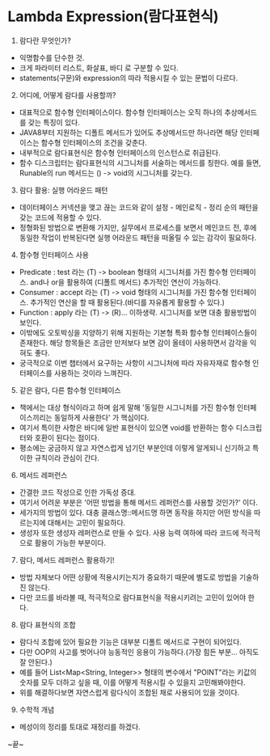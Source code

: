 # Lambda Expression(람다표현식)
1. 람다란 무엇인가?
- 익명함수를 단수한 것.
- 크게 파라미터 리스트, 화살표, 바디 로 구분할 수 있다.
- statements(구문)와 expression의 따라 적용시킬 수 있는 문법이 다르다.

2. 어디에, 어떻게 람다를 사용할까?
- 대표적으로 함수형 인터페이스이다. 함수형 인터페이스는 오직 하나의 추상메서드를 갖는 특징이 있다.
- JAVA8부터 지원하는 디폴트 메서드가 있어도 추상메서드만 하나라면 해당 인터페이스는 함수형 인터페이스의 조건을 갖춘다.
- 내부적으로 람다표현식은 함수형 인터페이스의 인스턴스로 취급된다.
- 함수 디스크립터는 람다표현식의 시그니처를 서술하는 메서드를 칭한다. 예를 들면, Runable의 run 메서드는 () -> void의 시그니처를 갖는다.

3. 람다 활용: 실행 어라운드 패턴
- 데이터페이스 커넥션을 맺고 끊는 코드와 같이 설정 - 메인로직 - 정리  순의 패턴을 갖는 코드에 적용할 수 있다.
- 정형화된 방법으로 변환해 가지만, 실무에서 프로세스를 보면서 메인코드 전, 후에 동일한 작업이 반복된다면 실행 어라운드 패턴을 떠올릴 수 있는 감각이 필요하다.

4. 함수형 인터페이스 사용
- Predicate : test 라는 (T) -> boolean 형태의 시그니처를 가진 함수형 인터페이스. and나 or을 활용하여 (디폴트 메서드) 추가적인 연산이 가능하다.
- Consumer : accept 라는 (T) -> void 형태의 시그니처를 가진 함수형 인터페이스. 추가적인 연산을 할 때 활용된다.(바디를 자유롭게 활용할 수 있다.)
- Function : apply 라는 (T) -> (R)... 이하생략. 시그니처를 보면 대충 활용방법이 보인다.
- 이밖에도 오토박싱을 지양하기 위해 지원하는 기본형 특화 함수형 인터페이스들이 존재한다. 해당 항목들은 조금만 만저보다 보면 감이 올테이 사용하면서 감각을 익혀도 좋다.
- 궁극적으로 이번 챕터에서 요구하는 사항이 시그니처에 따라 자유자재로 함수형 인터페이스를 사용하는 것이라 느껴진다.

5. 같은 람다, 다른 함수형 인터페이스
- 책에서는 대상 형식이라고 하며 쉽게 말해 '동일한 시그니처를 가진 함수형 인터페이스끼리는 동일하게 사용한다' 가 핵심이다.
- 여기서 특이한 사항은 바디에 일반 표현식이 있으면 void를 반환하는 함수 디스크립터와 호환이 된다는 점이다.
- 평소에는 궁금하지 않고 자연스럽게 넘기던 부분인데 이렇게 알게되니 신기하고 특이한 규칙이라 관심이 간다.

6. 메서드 레퍼런스
- 간결한 코드 작성으로 인한 가독성 증대.
- 여기서 어려운 부분은 '어떤 방법을 통해 메서드 레퍼런스를 사용할 것인가?' 이다.
- 세가지의 방법이 있다. 대충 클래스명::메서드명 하면 동작을 하지만 어떤 방식을 따르는지에 대해서는 고민이 필요하다.
- 생성자 또한 생성자 레퍼런스로 만들 수 있다. 사용 능력 여하에 따라 코드에 적극적으로 활용이 가능한 부분이다.

7. 람다, 메서드 레퍼런스 활용하기!
- 방법 자체보다 어떤 상황에 적용시키는지가 중요하기 때문에 별도로 방법을 기술하진 않는다. 
- 다만 코드를 바라볼 때, 적극적으로 람다표현식을 적용시키려는 고민이 있어야 한다.

8. 람다 표현식의 조합
- 람다식 조합에 있어 필요한 기능은 대부분 디폴트 메서드로 구현이 되어있다. 
- 다만 OOP의 사고를 벗어나야 능동적인 응용이 가능하다.(가장 힘든 부분... 아직도 잘 안된다.)
- 예를 들어 List<Map<String, Integer>> 형태의 변수에서 "POINT"라는 키값의 숫자를 모두 더하고 싶을 때, 이를 어떻게 적용시킬 수 있을지 고민해봐야한다.
- 위를 해결하다보면 자연스럽게 람다식이 조합된 채로 사용되어 있을 것이다.

9. 수학적 개념
- 메성이의 정리를 토대로 재정리를 하겠다.

~끝~

